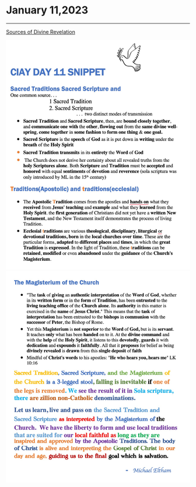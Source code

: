 # January 11,2023
---

[Sources of Divine Revelation](https://youtu.be/g-3CYNZNkVc)

![Day 11 Snippet 1](https://github.com/fernal73/CIAY/blob/main/Day11Snippet1.jpg?raw=true)
![Day 11 Snippet 2](https://github.com/fernal73/CIAY/blob/main/Day11Snippet2.jpg?raw=true)
